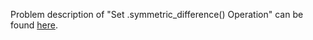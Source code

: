 Problem description of "Set .symmetric_difference() Operation" can be found [here](https://www.hackerrank.com/challenges/py-set-symmetric-difference-operation/problem).